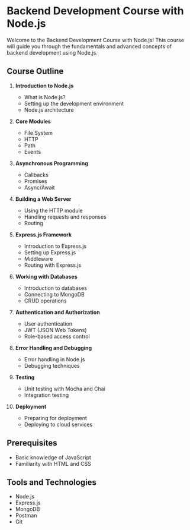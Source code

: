 # Backend Development Course with Node.js

Welcome to the Backend Development Course with Node.js! This course will guide you through the fundamentals and advanced concepts of backend development using Node.js.

## Course Outline

1. **Introduction to Node.js**

   - What is Node.js?
   - Setting up the development environment
   - Node.js architecture

2. **Core Modules**

   - File System
   - HTTP
   - Path
   - Events

3. **Asynchronous Programming**

   - Callbacks
   - Promises
   - Async/Await

4. **Building a Web Server**

   - Using the HTTP module
   - Handling requests and responses
   - Routing

5. **Express.js Framework**

   - Introduction to Express.js
   - Setting up Express.js
   - Middleware
   - Routing with Express.js

6. **Working with Databases**

   - Introduction to databases
   - Connecting to MongoDB
   - CRUD operations

7. **Authentication and Authorization**

   - User authentication
   - JWT (JSON Web Tokens)
   - Role-based access control

8. **Error Handling and Debugging**

   - Error handling in Node.js
   - Debugging techniques

9. **Testing**

   - Unit testing with Mocha and Chai
   - Integration testing

10. **Deployment**
    - Preparing for deployment
    - Deploying to cloud services

## Prerequisites

- Basic knowledge of JavaScript
- Familiarity with HTML and CSS

## Tools and Technologies

- Node.js
- Express.js
- MongoDB
- Postman
- Git
